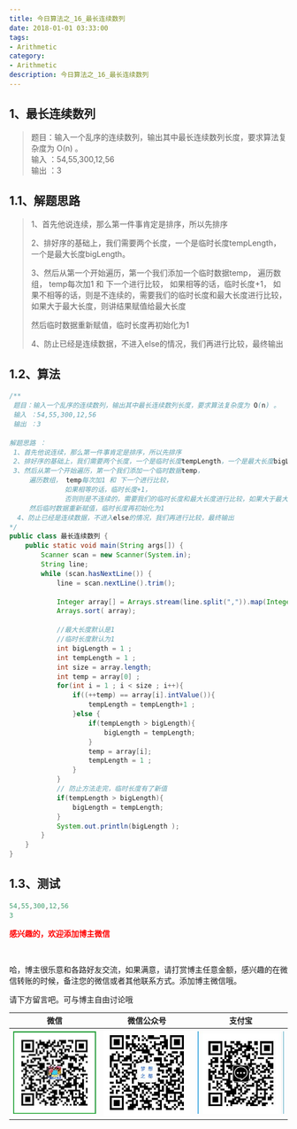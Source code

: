 ```yaml
---
title: 今日算法之_16_最长连续数列
date: 2018-01-01 03:33:00
tags: 
- Arithmetic
category: 
- Arithmetic
description: 今日算法之_16_最长连续数列
---
```




## 1、最长连续数列
>  题目：输入一个乱序的连续数列，输出其中最长连续数列长度，要求算法复杂度为 O(n) 。   
>  输入 ：54,55,300,12,56   
>  输出 ：3



## 1.1、解题思路 

>  1、首先他说连续，那么第一件事肯定是排序，所以先排序    
>
>  2、排好序的基础上，我们需要两个长度，一个是临时长度tempLength，一个是最大长度bigLength。   
>
>  3、然后从第一个开始遍历，第一个我们添加一个临时数据temp，   遍历数组， temp每次加1 和 下一个进行比较， 如果相等的话，临时长度+1，  如果不相等的话，则是不连续的，需要我们的临时长度和最大长度进行比较，如果大于最大长度，则讲结果赋值给最大长度   
>
>  然后临时数据重新赋值，临时长度再初始化为1     
>
>  4、防止已经是连续数据，不进入else的情况，我们再进行比较，最终输出



## 1.2、算法

```java
/**
 题目：输入一个乱序的连续数列，输出其中最长连续数列长度，要求算法复杂度为 O(n) 。
 输入 ：54,55,300,12,56
 输出 ：3

解题思路 ：
 1、首先他说连续，那么第一件事肯定是排序，所以先排序
 2、排好序的基础上，我们需要两个长度，一个是临时长度tempLength，一个是最大长度bigLength。
 3、然后从第一个开始遍历，第一个我们添加一个临时数据temp，
     遍历数组， temp每次加1 和 下一个进行比较，
              如果相等的话，临时长度+1，
              否则则是不连续的，需要我们的临时长度和最大长度进行比较，如果大于最大长度，则讲结果赋值给最大长度
     然后临时数据重新赋值，临时长度再初始化为1
  4、防止已经是连续数据，不进入else的情况，我们再进行比较，最终输出
*/
public class 最长连续数列 {
    public static void main(String args[]) {
        Scanner scan = new Scanner(System.in);
        String line;
        while (scan.hasNextLine()) {
            line = scan.nextLine().trim();

            Integer array[] = Arrays.stream(line.split(",")).map(Integer::valueOf).toArray(Integer[]::new);
            Arrays.sort( array);

            //最大长度默认是1
            //临时长度默认为1
            int bigLength = 1 ;
            int tempLength = 1 ;
            int size = array.length;
            int temp = array[0] ;
            for(int i = 1 ; i < size ; i++){
                if((++temp) == array[i].intValue()){
                    tempLength = tempLength+1 ;
                }else {
                    if(tempLength > bigLength){
                        bigLength = tempLength;
                    }
                    temp = array[i];
                    tempLength = 1 ;
                }
            }
            // 防止方法走完，临时长度有了新值
            if(tempLength > bigLength){
                bigLength = tempLength;
            }
            System.out.println(bigLength );
        }
    }
}
```




## 1.3、测试 

```java
54,55,300,12,56
3
```








  **<font  color="red">感兴趣的，欢迎添加博主微信 </font>**       

​    

哈，博主很乐意和各路好友交流，如果满意，请打赏博主任意金额，感兴趣的在微信转账的时候，备注您的微信或者其他联系方式。添加博主微信哦。    

请下方留言吧。可与博主自由讨论哦   



|微信 | 微信公众号|支付宝|
|:-------:|:-------:|:------:|
| ![微信](https://raw.githubusercontent.com/HealerJean/HealerJean.github.io/master/assets/img/tctip/weixin.jpg)|![微信公众号](https://raw.githubusercontent.com/HealerJean/HealerJean.github.io/master/assets/img/my/qrcode_for_gh_a23c07a2da9e_258.jpg)|![支付宝](https://raw.githubusercontent.com/HealerJean/HealerJean.github.io/master/assets/img/tctip/alpay.jpg) |



<link rel="stylesheet" href="https://unpkg.com/gitalk/dist/gitalk.css">

<script src="https://unpkg.com/gitalk@latest/dist/gitalk.min.js"></script> 
<div id="gitalk-container"></div>    
 <script type="text/javascript">
    var gitalk = new Gitalk({
		clientID: `1d164cd85549874d0e3a`,
		clientSecret: `527c3d223d1e6608953e835b547061037d140355`,
		repo: `HealerJean.github.io`,
		owner: 'HealerJean',
		admin: ['HealerJean'],
		id: 'AAAAAAAAAAAAAAA',
    });
    gitalk.render('gitalk-container');
</script> 
